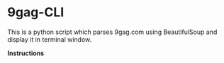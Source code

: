 # 9gag-CLI

This is a python script which parses 9gag.com using BeautifulSoup and display it in terminal window.

**Instructions**
